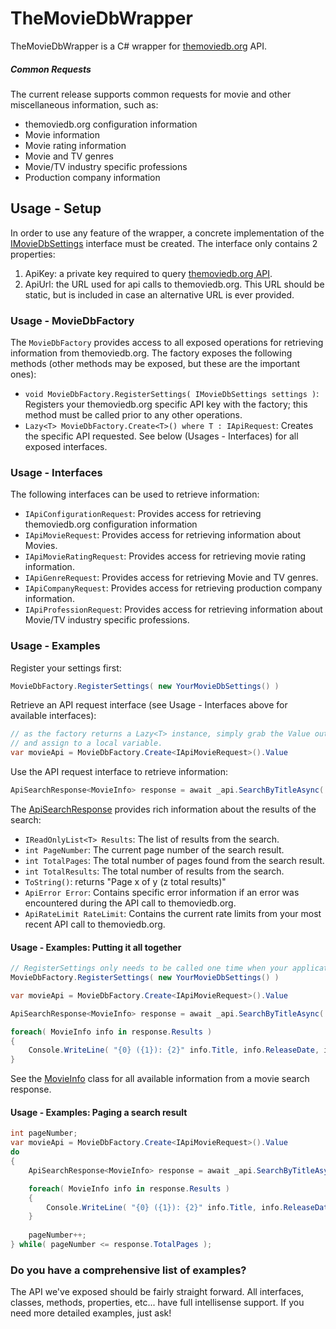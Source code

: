 # TheMovieDbWrapper
TheMovieDbWrapper is a C# wrapper for [themoviedb.org](https://www.themoviedb.org) API. 

##### Common Requests
The current release supports common requests for movie and other miscellaneous information, such as:
* themoviedb.org configuration information
* Movie information
* Movie rating information
* Movie and TV genres
* Movie/TV industry specific professions
* Production company information

## Usage - Setup
In order to use any feature of the wrapper, a concrete implementation of the [IMovieDbSettings](DM.MovieApi/IMovieDbSettings.cs) interface must be created. The interface only contains 2 properties:

1. ApiKey: a private key required to query [themoviedb.org API](https://www.themoviedb.org/documentation/api).
2. ApiUrl: the URL used for api calls to themoviedb.org. This URL should be static, but is included in case an alternative URL is ever provided.

### Usage - MovieDbFactory
The `MovieDbFactory` provides access to all exposed operations for retrieving information from themoviedb.org. The factory exposes the following methods (other methods may be exposed, but these are the important ones):
* `void MovieDbFactory.RegisterSettings( IMovieDbSettings settings )`: Registers your themoviedb.org specific API key with the factory; this method must be called prior to any other operations.
* `Lazy<T> MovieDbFactory.Create<T>() where T : IApiRequest`: Creates the specific API requested. See below (Usages - Interfaces) for all exposed interfaces.

### Usage - Interfaces
The following interfaces can be used to retrieve information:
* `IApiConfigurationRequest`: Provides access for retrieving themoviedb.org configuration information
* `IApiMovieRequest`: Provides access for retrieving information about Movies.
* `IApiMovieRatingRequest`: Provides access for retrieving movie rating information.
* `IApiGenreRequest`: Provides access for retrieving Movie and TV genres.
* `IApiCompanyRequest`: Provides access for retrieving production company information.
* `IApiProfessionRequest`: Provides access for retrieving information about Movie/TV industry specific professions.

### Usage - Examples
Register your settings first:
```csharp
MovieDbFactory.RegisterSettings( new YourMovieDbSettings() )
```

Retrieve an API request interface (see Usage - Interfaces above for available interfaces):
```csharp
// as the factory returns a Lazy<T> instance, simply grab the Value out of the Lazy<T>
// and assign to a local variable.
var movieApi = MovieDbFactory.Create<IApiMovieRequest>().Value
```

Use the API request interface to retrieve information:
```csharp
ApiSearchResponse<MovieInfo> response = await _api.SearchByTitleAsync( "Star Trek" );
```

The [ApiSearchResponse](DM.MovieApi/ApiResponse/ApiSearchResponse.cs) provides rich information about the results of the search:
* `IReadOnlyList<T> Results`: The list of results from the search.
* `int PageNumber`: The current page number of the search result.
* `int TotalPages`: The total number of pages found from the search result.
* `int TotalResults`: The total number of results from the search.
* `ToString()`: returns "Page x of y (z total results)"
* `ApiError Error`: Contains specific error information if an error was encountered during the API call to themoviedb.org.
* `ApiRateLimit RateLimit`: Contains the current rate limits from your most recent API call to themoviedb.org.

#### Usage - Examples: Putting it all together
```csharp
// RegisterSettings only needs to be called one time when your application starts-up.
MovieDbFactory.RegisterSettings( new YourMovieDbSettings() )

var movieApi = MovieDbFactory.Create<IApiMovieRequest>().Value

ApiSearchResponse<MovieInfo> response = await _api.SearchByTitleAsync( "Star Trek" );

foreach( MovieInfo info in response.Results )
{
    Console.WriteLine( "{0} ({1}): {2}" info.Title, info.ReleaseDate, info.Overview );
}
```

See the [MovieInfo](DM.MovieApi/MovieDb/Movies/MovieInfo.cs) class for all available information from a movie search response.

#### Usage - Examples: Paging a search result
```csharp
int pageNumber;
var movieApi = MovieDbFactory.Create<IApiMovieRequest>().Value
do
{
    ApiSearchResponse<MovieInfo> response = await _api.SearchByTitleAsync( "Harry" );

    foreach( MovieInfo info in response.Results )
    {
        Console.WriteLine( "{0} ({1}): {2}" info.Title, info.ReleaseDate, info.Overview );
    }
    
    pageNumber++;
} while( pageNumber <= response.TotalPages );
```

### Do you have a comprehensive list of examples?
The API we've exposed should be fairly straight forward. All interfaces, classes, methods, properties, etc... have full intellisense support. If you need more detailed examples, just ask!
